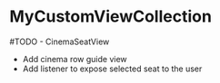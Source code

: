 # MyCustomViewCollection

#TODO - CinemaSeatView
- Add cinema row guide view
- Add listener to expose selected seat to the user
